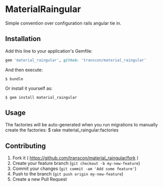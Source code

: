 # MaterialRaingular

Simple convention over configuration rails angular tie in.

## Installation

Add this line to your application's Gemfile:

```ruby
gem 'material_raingular', github: 'transcon/material_raingular'
```

And then execute:

    $ bundle

Or install it yourself as:

    $ gem install material_raingular

## Usage
The factories will be auto-generated when you run migrations to manually create the factories:
    $ rake material_raingular:factories

## Contributing

1. Fork it ( https://github.com/transcon/material_raingular/fork )
2. Create your feature branch (`git checkout -b my-new-feature`)
3. Commit your changes (`git commit -am 'Add some feature'`)
4. Push to the branch (`git push origin my-new-feature`)
5. Create a new Pull Request
